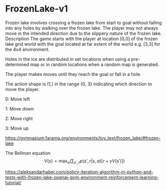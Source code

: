 # FrozenLake-v1
Frozen lake involves crossing a frozen lake from start to goal without falling into any holes by walking over the frozen lake. The player may not always move in the intended direction due to the slippery nature of the frozen lake.
Description
The game starts with the player at location [0,0] of the frozen lake grid world with the goal located at far extent of the world e.g. [3,3] for the 4x4 environment.

Holes in the ice are distributed in set locations when using a pre-determined map or in random locations when a random map is generated.

The player makes moves until they reach the goal or fall in a hole.

The action shape is (1,) in the range {0, 3} indicating which direction to move the player.

0: Move left

1: Move down

2: Move right

3: Move up

https://gymnasium.farama.org/environments/toy_text/frozen_lake/#frozen-lake


The Bellman equation
$$V(s) = \max_a \left( \sum_{s',r} p(s',r|s,a) \left[ r + \gamma V(s') \right] \right)$$


https://aleksandarhaber.com/policy-iteration-algorithm-in-python-and-tests-with-frozen-lake-openai-gym-environment-reinforcement-learning-tutorial/



